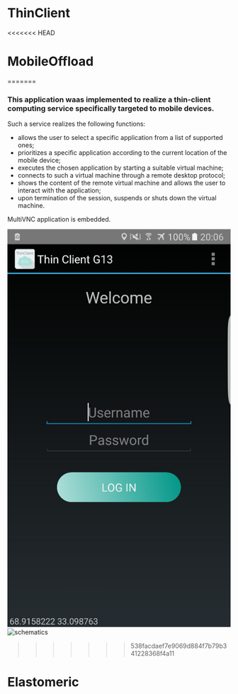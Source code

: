 # ThinClient
<<<<<<< HEAD
# MobileOffload
=======


### This application waas implemented to realize a thin-client computing service specifically targeted to mobile devices. 
Such a service realizes the following functions:
* allows the user to select a specific application from a list of supported ones;
* prioritizes a specific application according to the current location of the mobile device;
* executes the chosen application by starting a suitable virtual machine;
* connects to such a virtual machine through a remote desktop protocol;
* shows the content of the remote virtual machine and allows the user to interact with the
application;
* upon termination of the session, suspends or shuts down the virtual machine.

MultiVNC application is embedded.

![alt text](thinClienImage.jpg)
![schematics](https://github.com/wane1994/ThinClient/thinClientImage.jpg)
>>>>>>> 538facdaef7e9069d884f7b79b341228368f4a11
# Elastomeric
